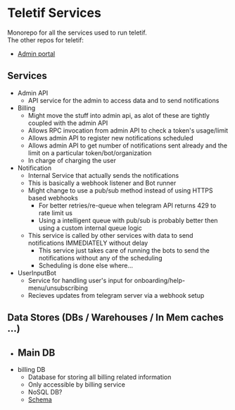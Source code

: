 # Teletif Services
Monorepo for all the services used to run teletif.  
The other repos for teletif:
- [Admin portal](https://github.com/Enkel-Digital/tf-admin-portal)


## Services
- Admin API
    - API service for the admin to access data and to send notifications
- Billing
    - Might move the stuff into admin api, as alot of these are tightly coupled with the admin API
    - Allows RPC invocation from admin API to check a token's usage/limit
    - Allows admin API to register new notifications scheduled
    - Allows admin API to get number of notifications sent already and the limit on a particular token/bot/organization
    - In charge of charging the user
- Notification
    - Internal Service that actually sends the notifications
    - This is basically a webhook listener and Bot runner
    - Might change to use a pub/sub method instead of using HTTPS based webhooks
        - For better retries/re-queue when telegram API returns 429 to rate limit us
        - Using a intelligent queue with pub/sub is probably better then using a custom internal queue logic
    - This service is called by other services with data to send notifications IMMEDIATELY without delay
        - This service just takes care of running the bots to send the notifications without any of the scheduling
        - Scheduling is done else where...
- UserInputBot
    - Service for handling user's input for onboarding/help-menu/unsubscribing
    - Recieves updates from telegram server via a webhook setup


## Data Stores (DBs / Warehouses / In Mem caches ...)
- Main DB
    - 
- billing DB
    - Database for storing all billing related information
    - Only accessible by billing service
    - NoSQL DB?
    - [Schema](./billing.dbml)
